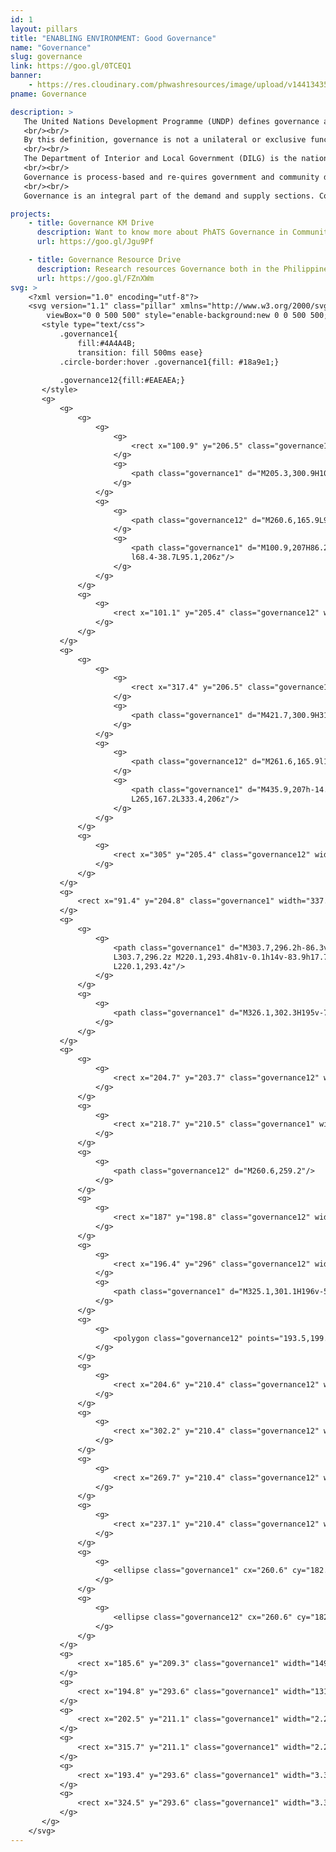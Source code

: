 ```yaml
---
id: 1
layout: pillars
title: "ENABLING ENVIRONMENT: Good Governance"
name: "Governance"
slug: governance
link: https://goo.gl/0TCEQ1
banner:
    - https://res.cloudinary.com/phwashresources/image/upload/v1441343532/banner/governance.jpg
pname: Governance

description: >
   The United Nations Development Programme (UNDP) defines governance as “the exercise of political, economic and administrative authority to manage a nation’s affairs at all levels. It comprises the mechanisms, processes and institutions through which citizens and groups articulate their interests, exercise their legal rights, meet their obligations and mediate their differences”.
   <br/><br/>
   By this definition, governance is not a unilateral or exclusive function of one party. Effective governance is the mid-dle ground, where the government and its citizens engage in a constant and constructive partnership to jointly deter-mine their quality of life as a community. Aspects of this community life include formulation and enforcement of policies, and management of resources for the greater good.
   <br/><br/>
   The Department of Interior and Local Government (DILG) is the national government agency in charge of building WaSH Governance. At the local level there is no mandated department directly responsible for WaSH. However the DILG has developed “Karapatan at Kaalaman sa Katubigan,” two extensive documents that discuss the concepts, challenges and operationalization of Human Rights Based Local WatSan Governance. This program is linked to various funding streams as a requirement and works on: Developing WaSH focused governance structures with-in the LGUs; Planning WaSH systems; Building accountable and transparent WaSH service providers; Having all systems built with extensive community participation to create accountability and transparency of duty bearers ensuring that WaSH services are provided as a Human Right.
   <br/><br/>
   Governance is process-based and re-quires government and community duty-bearers to systematically follow processes to achieve successful WaSH service delivery. The key to sustainability is the institutionalization of the process and its outputs. Explicit mechanisms to build resiliency and improve equity are required, including pro-poor budgeting and careful monitoring and evaluation of subsidy targeting. Benchmarking progress and performance across LGUs (barangays and municipalities) highlights performance, demonstrating what is possible through effective use of local resources, capacity and programs, and putting pressure on un-der-performers.
   <br/><br/>
   Governance is an integral part of the demand and supply sections. Community demand can drive good governance, and good governance can stimulate and support demand. For account-able and equitable supply, good governance structures are needed. Plans are needed to ensure that demand and supply are maintained. Good governance leads to more investment, and even though the WaSH governance structures within the Philippines are fragmented, there is increasing demand for cohesion. Local governments have the ability to do this through the support of DILG and DOH at the various levels.

projects:
    - title: Governance KM Drive
      description: Want to know more about PhATS Governance in Communities? Check out the latest Knowledge Management Pieces!
      url: https://goo.gl/Jgu9Pf

    - title: Governance Resource Drive
      description: Research resources Governance both in the Philippines and around the world can be found here.
      url: https://goo.gl/FZnXWm   
svg: >
    <?xml version="1.0" encoding="utf-8"?>
    <svg version="1.1" class="pillar" xmlns="http://www.w3.org/2000/svg" xmlns:xlink="http://www.w3.org/1999/xlink" x="0px" y="0px"
        viewBox="0 0 500 500" style="enable-background:new 0 0 500 500;" xml:space="preserve">
       <style type="text/css">
           .governance1{
               fill:#4A4A4B;
               transition: fill 500ms ease}
           .circle-border:hover .governance1{fill: #18a9e1;}
           
           .governance12{fill:#EAEAEA;}
       </style>
       <g>
           <g>
               <g>
                   <g>
                       <g>
                           <rect x="100.9" y="206.5" class="governance1" width="103.8" height="93.9"/>
                       </g>
                       <g>
                           <path class="governance1" d="M205.3,300.9H100.4V206h104.8V300.9z M101.4,299.9h102.8V207H101.4V299.9z"/>
                       </g>
                   </g>
                   <g>
                       <g>
                           <path class="governance12" d="M260.6,165.9L90.7,206.5h10.3c0.4,0,87.9,0,87.9,0L260.6,165.9z"/>
                       </g>
                       <g>
                           <path class="governance1" d="M100.9,207H86.2L264,164.5L189,207h-0.1C188,207,101.3,207,100.9,207z M95.1,206h5.8c0.4,0,84,0,87.8,0
                           l68.4-38.7L95.1,206z"/>
                       </g>
                   </g>
               </g>
               <g>
                   <g>
                       <rect x="101.1" y="205.4" class="governance12" width="116.1" height="94.2"/>
                   </g>
               </g>
           </g>
           <g>
               <g>
                   <g>
                       <g>
                           <rect x="317.4" y="206.5" class="governance1" width="103.8" height="93.9"/>
                       </g>
                       <g>
                           <path class="governance1" d="M421.7,300.9H316.9V206l104.8,0V300.9z M317.9,299.9h102.8V207l-102.8,0V299.9z"/>
                       </g>
                   </g>
                   <g>
                       <g>
                           <path class="governance12" d="M261.6,165.9l169.9,40.6h-10.3c-0.4,0-87.9,0-87.9,0L261.6,165.9z"/>
                       </g>
                       <g>
                           <path class="governance1" d="M435.9,207h-14.7c-0.4,0-87.1,0-87.9,0h-0.1l-75-42.5L435.9,207z M333.4,206c3.8,0,87.4,0,87.8,0h5.8
                           L265,167.2L333.4,206z"/>
                       </g>
                   </g>
               </g>
               <g>
                   <g>
                       <rect x="305" y="205.4" class="governance12" width="116.1" height="94.2"/>
                   </g>
               </g>
           </g>
           <g>
               <rect x="91.4" y="204.8" class="governance1" width="337.2" height="3.4"/>
           </g>
           <g>
               <g>
                   <g>
                       <path class="governance1" d="M303.7,296.2h-86.3v-0.1h-14.1v-83.9h-17.6v-14.7h8.2l66.7-33.2l66.7,33.2h8.2v14.7h-17.7v83.9L303.7,296.2
                       L303.7,296.2z M220.1,293.4h81v-0.1h14v-83.9h17.7v-9.1h-6.2l-0.3-0.1l-65.8-32.7l-66.1,32.9h-6.2v9.1h17.6v83.9L220.1,293.4
                       L220.1,293.4z"/>
                   </g>
               </g>
               <g>
                   <g>
                       <path class="governance1" d="M326.1,302.3H195v-7.6h131.1V302.3z M197.7,299.5h125.8v-2H197.7V299.5z"/>
                   </g>
               </g>
           </g>
           <g>
               <g>
                   <g>
                       <rect x="204.7" y="203.7" class="governance12" width="111.7" height="90.9"/>
                   </g>
               </g>
               <g>
                   <g>
                       <rect x="218.7" y="210.5" class="governance1" width="83.7" height="84.1"/>
                   </g>
               </g>
               <g>
                   <g>
                       <path class="governance12" d="M260.6,259.2"/>
                   </g>
               </g>
               <g>
                   <g>
                       <rect x="187" y="198.8" class="governance12" width="147.2" height="11.9"/>
                   </g>
               </g>
               <g>
                   <g>
                       <rect x="196.4" y="296" class="governance12" width="128.4" height="4.8"/>
                   </g>
                   <g>
                       <path class="governance1" d="M325.1,301.1H196v-5.5h129.1V301.1z M196.7,300.4h127.8v-4.1H196.7V300.4z"/>
                   </g>
               </g>
               <g>
                   <g>
                       <polygon class="governance12" points="193.5,199.1 260.6,165.8 327.7,199.1"/>
                   </g>
               </g>
               <g>
                   <g>
                       <rect x="204.6" y="210.4" class="governance12" width="14.2" height="84.1"/>
                   </g>
               </g>
               <g>
                   <g>
                       <rect x="302.2" y="210.4" class="governance12" width="14.2" height="84.1"/>
                   </g>
               </g>
               <g>
                   <g>
                       <rect x="269.7" y="210.4" class="governance12" width="14.2" height="84.1"/>
                   </g>
               </g>
               <g>
                   <g>
                       <rect x="237.1" y="210.4" class="governance12" width="14.2" height="84.1"/>
                   </g>
               </g>
               <g>
                   <g>
                       <ellipse class="governance1" cx="260.6" cy="182.1" rx="9.5" ry="10"/>
                   </g>
               </g>
               <g>
                   <g>
                       <ellipse class="governance12" cx="260.6" cy="182.1" rx="7.5" ry="7.9"/>
                   </g>
               </g>
           </g>
           <g>
               <rect x="185.6" y="209.3" class="governance1" width="149.7" height="3.4"/>
           </g>
           <g>
               <rect x="194.8" y="293.6" class="governance1" width="131.4" height="3.4"/>
           </g>
           <g>
               <rect x="202.5" y="211.1" class="governance1" width="2.2" height="84.2"/>
           </g>
           <g>
               <rect x="315.7" y="211.1" class="governance1" width="2.2" height="84.2"/>
           </g>
           <g>
               <rect x="193.4" y="293.6" class="governance1" width="3.3" height="8.7"/>
           </g>
           <g>
               <rect x="324.5" y="293.6" class="governance1" width="3.3" height="8.7"/>
           </g>
       </g>
    </svg>
---
```




